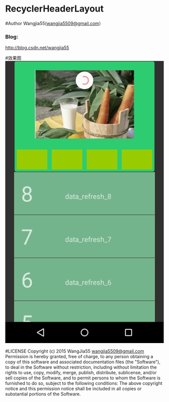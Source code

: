 # RecyclerHeaderLayout
#Author
 Wangjia55(wangjia5509@gmail.com）
### Blog:
  http://blog.csdn.net/wangjia55

#效果图
![icon](https://github.com/wangjia55/RecyclerHeaderLayout/blob/master/device-2016-01-27-173124.png)


#LICENSE
  Copyright (c) 2015 WangJia55 <wangjia5509@gmail.com>
  Permission is hereby granted, free of charge, to any person obtaining a copy
  of this software and associated documentation files (the "Software"), to deal
  in the Software without restriction, including without limitation the rights
  to use, copy, modify, merge, publish, distribute, sublicense, and/or sell
  copies of the Software, and to permit persons to whom the Software is
  furnished to do so, subject to the following conditions:
  The above copyright notice and this permission notice shall be included in
  all copies or substantial portions of the Software.
